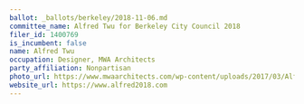 ```yaml
---
ballot: _ballots/berkeley/2018-11-06.md
committee_name: Alfred Twu for Berkeley City Council 2018
filer_id: 1400769
is_incumbent: false
name: Alfred Twu
occupation: Designer, MWA Architects
party_affiliation: Nonpartisan
photo_url: https://www.mwaarchitects.com/wp-content/uploads/2017/03/Alfred-Twu.jpg
website_url: https://www.alfred2018.com
---
```

